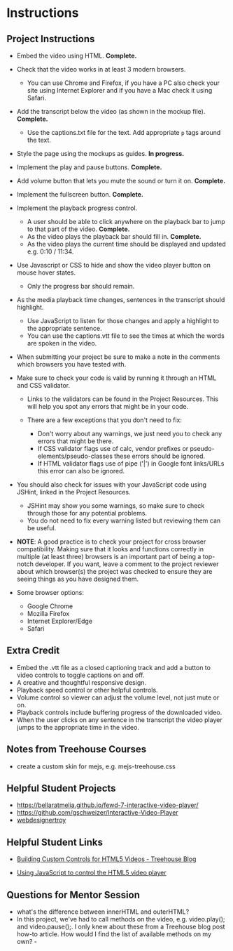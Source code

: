 # Instructions

## Project Instructions

- Embed the video using HTML. **Complete.**
- Check that the video works in at least 3 modern browsers.

  - You can use Chrome and Firefox, if you have a PC also check your site using Internet Explorer and if you have a Mac check it using Safari.

- Add the transcript below the video (as shown in the mockup file). **Complete.**

  - Use the captions.txt file for the text. Add appropriate `p` tags around the text.

- Style the page using the mockups as guides. **In progress.**

- Implement the play and pause buttons. **Complete.**

- Add volume button that lets you mute the sound or turn it on. **Complete.**

- Implement the fullscreen button. **Complete.**

- Implement the playback progress control.

  - A user should be able to click anywhere on the playback bar to jump to that part of the video. **Complete.**
  - As the video plays the playback bar should fill in. **Complete.**
  - As the video plays the current time should be displayed and updated e.g. 0:10 / 11:34.

- Use Javascript or CSS to hide and show the video player button on mouse hover states.

  - Only the progress bar should remain.

- As the media playback time changes, sentences in the transcript should highlight.

  - Use JavaScript to listen for those changes and apply a highlight to the appropriate sentence.
  - You can use the captions.vtt file to see the times at which the words are spoken in the video.

- When submitting your project be sure to make a note in the comments which browsers you have tested with.

- Make sure to check your code is valid by running it through an HTML and CSS validator.

  - Links to the validators can be found in the Project Resources. This will help you spot any errors that might be in your code.
  - There are a few exceptions that you don't need to fix:

    - Don't worry about any warnings, we just need you to check any errors that might be there.
    - If CSS validator flags use of calc, vendor prefixes or pseudo-elements/pseudo-classes these errors should be ignored.
    - If HTML validator flags use of pipe ('|') in Google font links/URLs this error can also be ignored.

- You should also check for issues with your JavaScript code using JSHint, linked in the Project Resources.

  - JSHint may show you some warnings, so make sure to check through those for any potential problems.
  - You do not need to fix every warning listed but reviewing them can be useful.

- **NOTE**: A good practice is to check your project for cross browser compatibility. Making sure that it looks and functions correctly in multiple (at least three) browsers is an important part of being a top-notch developer. If you want, leave a comment to the project reviewer about which browser(s) the project was checked to ensure they are seeing things as you have designed them.

- Some browser options:

  - Google Chrome
  - Mozilla Firefox
  - Internet Explorer/Edge
  - Safari

## Extra Credit

- Embed the .vtt file as a closed captioning track and add a button to video controls to toggle captions on and off.
- A creative and thoughtful responsive design.
- Playback speed control or other helpful controls.
- Volume control so viewer can adjust the volume level, not just mute or on.
- Playback controls include buffering progress of the downloaded video.
- When the user clicks on any sentence in the transcript the video player jumps to the appropriate time in the video.

## Notes from Treehouse Courses

- create a custom skin for mejs, e.g. mejs-treehouse.css

## Helpful Student Projects

- <https://bellaratmelia.github.io/fewd-7-interactive-video-player/>
- <https://github.com/gschweizer/Interactive-Video-Player>
- [webdesignertroy](https://github.com/webdesignertroy/Techdegree-Project-7)

## Helpful Student Links

- [Building Custom Controls for HTML5 Videos - Treehouse Blog](http://blog.teamtreehouse.com/building-custom-controls-for-html5-videos)

- [Using JavaScript to control the HTML5 video player](https://msdn.microsoft.com/en-us/library/hh924823(v=vs.85).aspx)

## Questions for Mentor Session

- what's the difference between innerHTML and outerHTML?
- In this project, we've had to call methods on the video, e.g. video.play(); and video.pause();. I only knew about these from a Treehouse blog post how-to article. How would I find the list of available methods on my own? -
